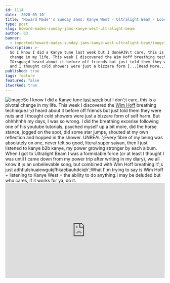 ```yaml
---
id: 1114
date: '2020-05-10'
title: 'Howard Made''s Sunday Jams: Kanye West - Ultralight Beam - Loose Lips'
type: post
slug: howard-mades-sunday-jams-kanye-west-ultralight-beam
author: 63
banner:
  - imported/howard-mades-sunday-jams-kanye-west-ultralight-beam/image1114.jpeg
description: >-
  So I know I did a Kanye tune last week but I don&#39;t care, this is a pivotal
  change in my life. This week I discovered the Wim Hoff breathing technique.
  I&rsquo;d heard about it before off friends but just told them they were nuts
  and I thought cold showers were just a bizzare form [...]Read More...
published: true
tags: feature
featured: false
itworked: true
---
```

![image](../imported/howard-mades-sunday-jams-kanye-west-ultralight-beam/image1114.jpeg)So I know I did a Kanye tune [last week](http://loose-lips.co.uk/blog/howard-mades-sunday-jams-kanye-west-say-you-will-ft-caroline-shaw) but I don';t care, this is a pivotal change in my life. This week I discovered the [Wim Hoff](https://www.wimhofmethod.com/practice-the-method) breathing technique.I';d heard about it before off friends but just told them they were nuts and I thought cold showers were just a bizzare form of self harm. But ohhhhhhh my days, I was so wrong. I did the breathing excerise following one of his youtube tutorials, psyched myself up a bit more, did the horse stance, jogged on the spot, did some star jumps, shouted at my own reflection and hopped in the shower. UNREAL.';Every fibre of my being was absolutely on one, never felt so good, literal super saiyan, then I just listened to kanye b2b kanye, my power growing stronger by each album. When I got to Ultralight Beam I was a formidable force (or at least I thought I was until I came down from my power trip after writing in my diary), we all know it';s an unbelievable song, but combined with Wim Hoff breathing it';s just adhfiulshuaiewgukjfhkaebauhdciqh';What I';m trying to say is Wim Hoff + listening to Kanye West = the ability to do anything.I may be deluded but who cares, if it works for ya, do it.<iframe width='100%' height='300' scrolling='no' frameborder='no' allow='autoplay' src='http://www.youtube.com/embed/6oHdAA3AqnE?wmode=opaque'></iframe>